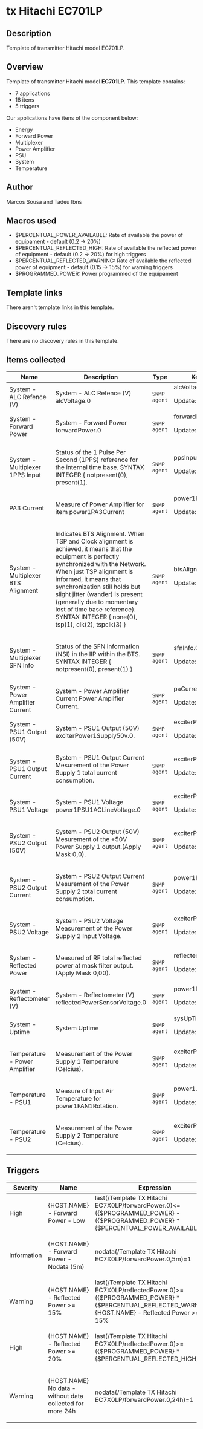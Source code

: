 # tx Hitachi EC701LP

## Description

Template of transmitter Hitachi model EC701LP.

## Overview

Template of transmitter Hitachi model **EC701LP.** This template contains:


* 7 applications
* 18 itens
* 5 triggers


Our applications have itens of the component below:


* Energy
* Forward Power
* Multiplexer
* Power Amplifier
* PSU
* System
* Temperature

## Author

Marcos Sousa and Tadeu Ibns

## Macros used

* $PERCENTUAL_POWER_AVAILABLE: Rate of available the power of equipament - default (0.2 -> 20%)
* $PERCENTUAL_REFLECTED_HIGH: Rate of available the reflected power of equipment - default (0.2 -> 20%) for high triggers
* $PERCENTUAL_REFLECTED_WARNING: Rate of available the reflected power of equipment - default (0.15 -> 15%) for warning triggers
* $PROGRAMMED_POWER: Power programmed of the equipament

## Template links

There aren't template links in this template.


## Discovery rules

There are no discovery rules in this template.

## Items collected

|Name|Description|Type|Key and additional info|
|----|-----------|----|----|
|System -  ALC Refence (V)|<p>System -  ALC Refence (V) alcVoltage.0</p>|`SNMP agent`|alcVoltage.0<p>Update: 1m</p>|
|System - Forward Power|<p>System - Forward Power forwardPower.0</p>|`SNMP agent`|forwardPower.0<p>Update: 15s</p>|
|System - Multiplexer 1PPS Input|<p>Status of the 1 Pulse Per Second (1PPS) reference for the internal time base. SYNTAX INTEGER { notpresent(0), present(1).</p>|`SNMP agent`|ppsInput.0<p>Update: 1m</p>|
|PA3 Current|<p>Measure of Power Amplifier for item power1PA3Current</p>|`SNMP agent`|power1PA3.current<p>Update: 1m</p>|
|System - Multiplexer BTS Alignment|<p>Indicates BTS Alignment. When TSP and Clock alignment is achieved, it means that the equipment is perfectly synchronized with the Network. When just TSP alignment is informed, it means that synchronization still holds but slight jitter (wander) is present (generally due to momentary lost of time base reference). SYNTAX INTEGER { none(0), tsp(1), clk(2), tspclk(3) }</p>|`SNMP agent`|btsAlignment.0<p>Update: 1m</p>|
|System - Multiplexer SFN Info|<p>Status of the SFN information (NSI) in the IIP within the BTS. SYNTAX INTEGER { notpresent(0), present(1) }</p>|`SNMP agent`|sfnInfo.0<p>Update: 1m</p>|
|System - Power Amplifier Current|<p>System - Power Amplifier Current Power Amplifier Current.</p>|`SNMP agent`|paCurrent.0<p>Update: 1m</p>|
|System - PSU1 Output (50V)|<p>System - PSU1 Output (50V) exciterPower1Supply50v.0.</p>|`SNMP agent`|exciterPower1Supply50v.0<p>Update: 1m</p>|
|System - PSU1 Output Current|<p>System - PSU1 Output Current Mesurement of the Power Supply 1 total current consumption.</p>|`SNMP agent`|exciterPower1SupplyCurrent.0<p>Update: 1m</p>|
|System - PSU1 Voltage|<p>System - PSU1 Voltage power1PSU1ACLineVoltage.0</p>|`SNMP agent`|exciterPower1SupplyAc.0<p>Update: 1m</p>|
|System - PSU2 Output (50V)|<p>System - PSU2 Output (50V) Mesurement of the +50V Power Supply 1 output.(Apply Mask 0,0).</p>|`SNMP agent`|exciterPower2Supply50v.0 <p>Update: 1m</p>|
|System - PSU2 Output Current|<p>System - PSU2 Output Current Mesurement of the Power Supply 2 total current consumption.</p>|`SNMP agent`|power1PSU2PowerSupplyCurrent.0<p>Update: 1m</p>|
|System - PSU2 Voltage|<p>System - PSU2 Voltage Measurement of the Power Supply 2 Input Voltage.</p>|`SNMP agent`|exciterPower2SupplyAc.0<p>Update: 1m</p>|
|System - Reflected Power|<p>Measured of RF total reflected power at mask filter output.(Apply Mask 0,00).</p>|`SNMP agent`|reflectedPower.0<p>Update: 1m</p>|
|System - Reflectometer (V)|<p>System - Reflectometer (V) reflectedPowerSensorVoltage.0</p>|`SNMP agent`|power1PA1.temperature<p>Update: 1m</p>|
|System - Uptime|<p>System Uptime</p>|`SNMP agent`|sysUpTime.0<p>Update: 1h</p>|
|Temperature - Power Amplifier |<p>Measurement of the Power Supply 1 Temperature (Celcius).</p>|`SNMP agent`|exciterPower1SupplyTemperature.0<p>Update: 5m</p>|
|Temperature - PSU1|<p>Measure of Input Air Temperature for power1FAN1Rotation.</p>|`SNMP agent`|power1.fan1.rotation<p>Update: 1m</p>|
|Temperature - PSU2|<p>Measurement of the Power Supply 2 Temperature (Celcius).</p>|`SNMP agent`|exciterPower2SupplyTemperature.0<p>Update: 5m</p>|



## Triggers

|Severity|Name|Expression|
|----|-----------|----|
| High | <p>{HOST.NAME} - Forward Power - Low</p> | last(/Template TX Hitachi EC7X0LP/forwardPower.0)<=({$PROGRAMMED_POWER} - ({$PROGRAMMED_POWER} * {$PERCENTUAL_POWER_AVAILABLE}))
|Information | 	<p>{HOST.NAME} - Forward Power - Nodata (5m)</p> | nodata(/Template TX Hitachi EC7X0LP/forwardPower.0,5m)=1 |
|Warning | <p>{HOST.NAME} - Reflected Power >= 15%</p> | last(/Template TX Hitachi EC7X0LP/reflectedPower.0)>=({$PROGRAMMED_POWER} * {$PERCENTUAL_REFLECTED_WARNING}) {HOST.NAME} - Reflected Power >= 15% |
| High | <p>{HOST.NAME} - Reflected Power >= 20% </p> | last(/Template TX Hitachi EC7X0LP/reflectedPower.0)>=({$PROGRAMMED_POWER} * {$PERCENTUAL_REFLECTED_HIGH})|
| Warning | <p>{HOST.NAME} No data - without data collected for more 24h</p> | nodata(/Template TX Hitachi EC7X0LP/forwardPower.0,24h)=1|